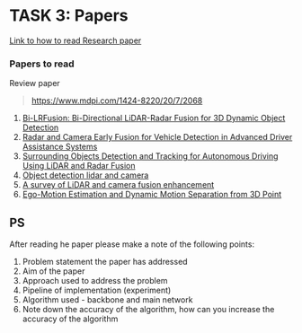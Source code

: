 # TASK 3: Papers
[Link to how to read Research paper](https://saiamrit.github.io/technical-blog/research/reading_papers/2021/07/31/read-papers.html)

### Papers to read

Review paper
> https://www.mdpi.com/1424-8220/20/7/2068

1. [Bi-LRFusion: Bi-Directional LiDAR-Radar Fusion for 3D Dynamic Object Detection](papers/Wang_Bi-LRFusion_Bi-Directional_LiDAR-Radar_Fusion_for_3D_Dynamic_Object_Detection_CVPR_2023_paper.pdf)
2. [Radar and Camera Early Fusion for Vehicle Detection in Advanced Driver Assistance Systems](papers/Radar%20and%20Camera%20Early%20Fusion%20for%20Vehicle%20Detection%20in%20Advanced%20Driver%20Assistance%20Systems.pdf)
3. [Surrounding Objects Detection and Tracking for Autonomous Driving Using LiDAR and Radar Fusion](papers/s10033-021-00630-y.pdf)
4. [Object detection lidar and camera](papers/Fusion%20of%203D%20LIDAR%20and%20Camera%20Data%20for%20Object%20Detection%20in%20Autono%20(1).pdf)
5. [A survey of LiDAR and camera fusion enhancement](papers/1-s2.0-S1877050921005767-main.pdf)
6. [Ego-Motion Estimation and Dynamic Motion Separation from 3D Point](https://arxiv.org/pdf/2308.15357.pdf)

## PS
After reading he paper please make a note of the following points:
1. Problem statement the paper has addressed
2. Aim of the paper
3. Approach used to address the problem
4. Pipeline of implementation (experiment)
5. Algorithm used - backbone and main network 
6. Note down the accuracy of the algorithm, how can you increase the accuracy of the algorithm
